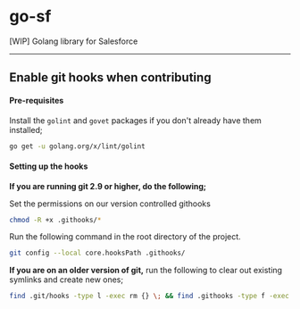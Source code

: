 # go-sf
[WIP] Golang library for Salesforce

----

## Enable git hooks when contributing

#### Pre-requisites

Install the `golint` and `govet` packages if you don't already have them installed;
```sh
go get -u golang.org/x/lint/golint
```

#### Setting up the hooks

<!--
We can probalby move this to a make make file or something, but for now, this will do i guess.
This should probably also go in contributing rather than here but, work in progress.
 -->
**If you are running git 2.9 or higher, do the following;**

Set the permissions on our version controlled githooks
```sh
chmod -R +x .githooks/*
```

Run the following command in the root directory of the project.
```sh
git config --local core.hooksPath .githooks/
```

**If you are on an older version of git,** run the following to clear out existing symlinks and create new ones;

```sh
find .git/hooks -type l -exec rm {} \; && find .githooks -type f -exec ln -sf ../../{} .git/hooks/ \;
```
